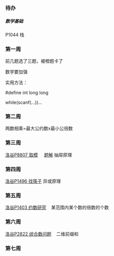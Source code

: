 ### 待办
##### 数学基础
P1044 栈




### 第一周
前几题选了三题，被橙题卡了


数学要加强


实用方法：

#define int long long

while(scanf(...))...


### 第二周
两数相乘=最大公约数x最小公倍数

### 第三周
[洛谷P8807 取模](https://www.luogu.com.cn/problem/P8807)  $~~~$  [题解](https://www.luogu.com.cn/article/l692ya4j)
抽屉原理

### 第四周
[洛谷P1496 找筷子](https://www.luogu.com.cn/problem/P1469) 异或原理

### 第五周
[洛谷P1403 约数研究](https://www.luogu.com.cn/problem/P1403)  $~~$  某范围内某个数的倍数的个数

### 第六周
[洛谷P2822 组合数问题](https://www.luogu.com.cn/problem/P2822)  $~~$  二维前缀和

### 第七周

